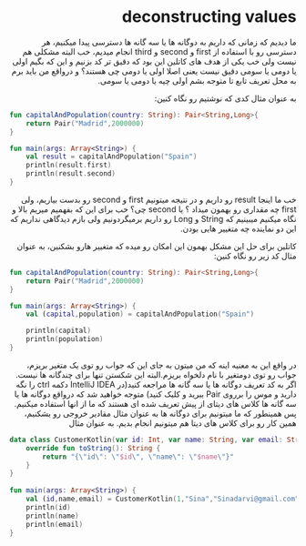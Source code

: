 <div dir="rtl">

# deconstructing values

ما دیدیم که زمانی که داریم به دوگانه ها یا سه گانه ها دسترسی پیدا میکنیم، هر دسترسی رو با استفاده از first و second و third انجام میدیم، خب البته مشکلی هم نیست ولی خب یکی از هدف های کاتلین این بود که دقیق تر کد بزنیم و این که بگیم اولی یا دومی یا سومی دقیق نیست یعنی اصلا اولی یا دومی چی هستند؟ و درواقع من باید برم به محل تعریف تابع تا متوجه بشم اولی چیه یا دومی یا سومی.

به عنوان مثال کدی که نوشتیم رو نگاه کنین:

</div>

```kotlin
fun capitalAndPopulation(country: String): Pair<String,Long>{
    return Pair("Madrid",2000000)
}

fun main(args: Array<String>) {
    val result = capitalAndPopulation("Spain")
    println(result.first)
    println(result.second)
}
```

<div dir="rtl">

خب ما اینجا result رو داریم و در نتیجه میتونیم first و second رو بدست بیاریم، ولی first چه مقداری رو بهمون میداد ؟ یا second چی؟ خب برای این که بفهمیم میریم بالا و نگاه میکنیم میبینیم که String و Long رو داریم برمیگردونیم ولی بازم دیدگاهی نداریم که این دو نماینده چه متغییر هایی بودن.

کاتلین برای حل این مشکل بهمون این امکان رو میده که متغییر هارو بشکنین، به عنوان مثال کد زیر رو نگاه کنین:

</div>

```kotlin
fun capitalAndPopulation(country: String): Pair<String,Long>{
    return Pair("Madrid",2000000)
}

fun main(args: Array<String>) {
    val (capital,population) = capitalAndPopulation("Spain")

    println(capital)
    println(population)
}
```

<div dir="rtl">

در واقع این به معنیه اینه که من میتون به جای این که جواب رو توی یک متغیر بریزم، جواب رو توی دومتغیر با نام دلخواه بریزم.البته این شکستن تنها برای چندگانه ها نیست. اگر به کد تعریف دوگانه ها یا سه گانه ها مراجعه کنید(در IntelliJ IDEA دکمه ctrl را نگه دارید و موس را برروی Pair ببرید و کلیک کنید) متوجه خواهید شد که درواقع دوگانه ها یا سه گانه ها کلاس های دیتای از پیش تعریف شده ای هستند که ما از انها استفاده میکنیم. پس همینطور که ما میتونیم برای دوگانه ها به عنوان مثال مقادیر خروجی رو بشکنیم، همین کار رو برای کلاس های دیتا هم میتونیم انجام بدیم. به عنوان مثال

</div>

```kotlin
data class CustomerKotlin(var id: Int, var name: String, var email: String){
    override fun toString(): String {
        return "{\"id\": \"$id\", \"name\": \"$name\"}"
    }
}
 
fun main(args: Array<String>) {
    val (id,name,email) = CustomerKotlin(1,"Sina","Sinadarvi@gmail.com")
    println(id)
    println(name)
    println(email)
}
```
